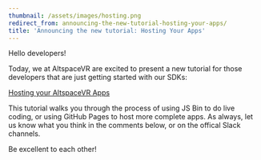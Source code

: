 ```yaml
---
thumbnail: /assets/images/hosting.png
redirect_from: announcing-the-new-tutorial-hosting-your-apps/
title: 'Announcing the new tutorial: Hosting Your Apps'
---
```


Hello developers!

Today, we at AltspaceVR are excited to present a new tutorial for those developers that are just getting started with
our SDKs:

[Hosting your AltspaceVR Apps](/hosting-your-apps/)

This tutorial walks you through the process of using JS Bin to do live coding, or using GitHub Pages to host more
complete apps. As always, let us know what you think in the comments below, or on the offical Slack channels.

Be excellent to each other!

